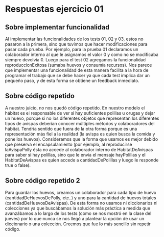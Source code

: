 # Respuestas ejercicio 01

## Sobre implementar funcionalidad

Al implementar las funcionalidades de los tests 01, 02 y 03, estos no pasaron a la primera, sino que tuvimos que hacer modificaciones para pasar cada prueba. Por ejemplo, para la prueba 01 declaramos un colaborador interno al que le asignamos el valor 0 y como no se modificaba siempre devolvía 0. Luego para el test 02 agregamos la funcionalidad reproduccionExitosa (sumaba huevos y consumía recursos). Nos parece que implementar una funcionalidad de esta manera facilita a la hora de programar el trabajo que se debe hacer ya que cada test implica dar un pequeño paso, y de esta forma se obtiene un feedback inmediato.

## Sobre código repetido

A nuestro juicio, no nos quedó código repetido. En nuestro modelo el hábitat es el responsable de ver si hay suficientes polillas u orugas y dejar un huevo, porque si no los diferentes objetos que representan los diferentes tipos de avispas deberían conocer múltiples métodos y colaboradores del hábitat. Tendría sentido que fuera de la otra forma porque es una representación más fiel a la realidad (la avispa es quien busca la comida y pone los huevos). Consideramos que la forma que usamos es mejor debido que preserva el encapsulamiento (por ejemplo, al reproducirse laAvispaPolly ésta no accede al colaborador interno de HabitatDeAvispas para saber si hay polillas, sino que le envía el mensaje hayPolillas y el HabitatDeAvispas es quien accede a cantidadDePolillas y luego le responde true o false).

## Sobre código repetido 2

Para guardar los huevos, creamos un colaborador para cada tipo de huevo (cantidadDeHuevosDePolly, etc..) y uno para la cantidad de huevos totales (cantidadDeHuevosDeAvispas). De esta forma no usamos ni diccionarios ni colecciones ya que buscábamos la solución más práctica a medida que avanzábamos a lo largo de los tests (como se nos mostró en la clase del jueves) por lo que nunca se nos llegó a plantear la opción de usar un diccionario o una colección. Creemos que fue lo más sencillo sin repetir código.
